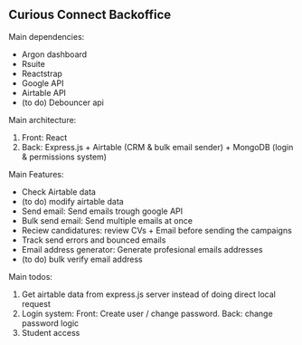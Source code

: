 ## Curious Connect Backoffice

Main dependencies:

- Argon dashboard
- Rsuite
- Reactstrap
- Google API
- Airtable API
- (to do) Debouncer api


Main architecture:
1) Front: React
2) Back: Express.js + Airtable (CRM & bulk email sender) + MongoDB (login & permissions system)

Main Features:
- Check Airtable data
- (to do) modify airtable data
- Send email: Send emails trough google API
- Bulk send email: Send multiple emails at once 
- Reciew candidatures: review CVs + Email before sending the campaigns
- Track send errors and bounced emails
- Email address generator: Generate profesional emails addresses
- (to do) bulk verify email address


Main todos: 
1) Get airtable data from express.js server instead of doing direct local request
2) Login system: Front: Create user / change password.  Back: change password logic
3) Student access 
